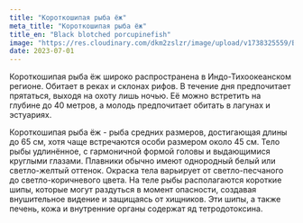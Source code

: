 ```yaml
---
title: "Короткошипая рыба ёж"
meta_title: "Короткошипая рыба ёж"
title_en: "Black blotched porcupinefish"
image: "https://res.cloudinary.com/dkm2zslzr/image/upload/v1738325559/Black_Blotched_Porcupinefish_sgfh4k.png"
date: 2023-07-01
---
```


Короткошипая рыба ёж широко распространена в Индо-Тихоокеанском регионе. Обитает в реках и склонах рифов. В течение дня предпочитает прятаться, выходя на охоту лишь ночью. Её можно встретить на глубине до 40 метров, а молодь предпочитает обитать в лагунах и эстуариях.

Короткошипая рыба ёж - рыба средних размеров, достигающая длины до 65 см, хотя чаще встречаются особи размером около 45 см. Тело рыбы удлинённое, с гармоничной формой головы и выдающимися круглыми глазами. Плавники обычно имеют однородный белый или светло-желтый оттенок. Окраска тела варьирует от светло-песчаного до светло-коричневого цвета. На теле рыбы располагаются короткие шипы, которые могут раздуться в момент опасности, создавая внушительное видение и защищаясь от хищников. Эти шипы, а также печень, кожа и внутренние органы содержат яд тетродотоксина.


